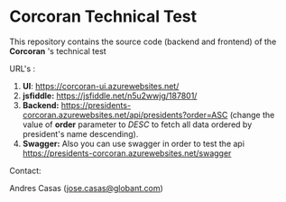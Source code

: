 # Corcoran Technical Test

This repository contains the source code (backend and frontend) of the **Corcoran** 's technical test

URL's :

1. **UI**: https://corcoran-ui.azurewebsites.net/
2. **jsfiddle:** https://jsfiddle.net/n5u2wwjg/187801/
3. **Backend:** https://presidents-corcoran.azurewebsites.net/api/presidents?order=ASC (change the value of **order** parameter to *DESC* to fetch all data ordered by president's name descending). 
4. **Swagger:** Also you can use swagger in order to test the api https://presidents-corcoran.azurewebsites.net/swagger

Contact: 

Andres Casas (jose.casas@globant.com)
